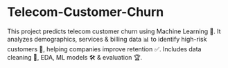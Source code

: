 # Telecom-Customer-Churn
This project predicts telecom customer churn using Machine Learning 🤖. It analyzes demographics, services &amp; billing data 📊 to identify high-risk customers 🚪, helping companies improve retention ✅. Includes data cleaning 🧹, EDA, ML models 🛠️ &amp; evaluation 🏆.
